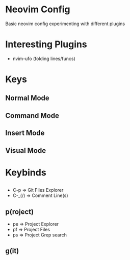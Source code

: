 # Neovim Config

Basic neovim config experimenting with different plugins


# Interesting Plugins

- nvim-ufo (folding lines/funcs)


# Keys

## Normal Mode

## Command Mode

## Insert Mode

## Visual Mode

# Keybinds

## <C->
- C-p => Git Files Explorer
- C-_(/)  => Comment Line(s) 

## <leader>p(roject)

- pe => Project Explorer
- pf => Project Files
- ps => Project Grep search

## <leader>g(it)


